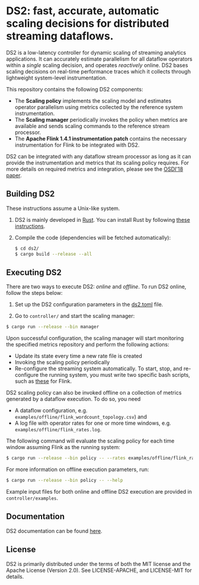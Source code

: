 # DS2: fast, accurate, automatic scaling decisions for distributed streaming dataflows.

DS2 is a low-latency controller for dynamic scaling of streaming analytics applications. It can accurately estimate parallelism for all dataflow operators within a _single_ scaling decision, and operates _reactively_ online. DS2 bases scaling decisions on real-time performance traces which it collects through lightweight system-level instrumentation.

This repository contains the following DS2 components:
* The **Scaling policy** implements the scaling model and estimates operator parallelism using metrics collected by the reference system instrumentation.
* The **Scaling manager** periodically invokes the policy when metrics are available and sends scaling commands to the reference stream processor.
* The **Apache Flink 1.4.1 instrumentation patch** contains the necessary instrumentation for Flink to be integrated with DS2.

DS2 can be integrated with any dataflow stream processor as long as it can provide the instrumentation and metrics that its scaling policy requires. For more details on required metrics and integration, please see the [OSDI'18 paper](https://www.usenix.org/system/files/osdi18-kalavri.pdf).

## Building DS2
These instructions assume a Unix-like system.

1. DS2 is mainly developed in [Rust](https://www.rust-lang.org). You can install Rust by following [these instructions](https://www.rust-lang.org/downloads.html).

2. Compile the code (dependencies will be fetched automatically):
    ```bash
    $ cd ds2/
    $ cargo build --release --all
    ```

## Executing DS2 

There are two ways to execute DS2: _online_ and _offline_. To run DS2 online, follow the steps below:

1. Set up the DS2 configuration parameters in the [ds2.toml](https://github.com/strymon-system/ds2/blob/master/controller/config/ds2.toml) file.

2. Go to `controller/` and start the scaling manager:

```bash
$ cargo run --release --bin manager
```

Upon successful configuration, the scaling manager will start monitoring the specified metrics repository and perform the following actions:

* Update its state every time a new rate file is created
* Invoking the scaling policy periodically
* Re-configure the streaming system automatically. To start, stop, and re-configure the running system, you must write two specific bash scripts, such as [these](https://github.com/strymon-system/ds2/tree/master/flink-scaling-scripts) for Flink.

DS2 scaling policy can also be invoked offline on a collection of metrics generated by a dataflow execution. To do so, you need

* A dataflow configuration, e.g. `examples/offline/flink_wordcount_topology.csv`) and 
* A log file with operator rates for one or more time windows, e.g. `examples/offline/flink_rates.log`.

The following command will evaluate the scaling policy for each time window assuming Flink as the running system:

```bash
$ cargo run --release --bin policy -- --rates examples/offline/flink_rates.log --topo examples/offline/flink_wordcount_topology.csv --system flink
```

For more information on offline execution parameters, run:

```bash
$ cargo run --release --bin policy -- --help
```

Example input files for both online and offline DS2 execution are provided in `controller/examples`.

## Documentation

DS2 documentation can be found [here](http://strymon.systems.ethz.ch/ds2/doc/ds2/index.html).

## License

DS2 is primarily distributed under the terms of both the MIT license and the Apache License (Version 2.0).
See LICENSE-APACHE, and LICENSE-MIT for details.
